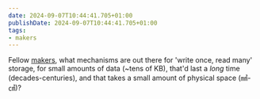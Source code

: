 ```yaml
---
date: 2024-09-07T10:44:41.705+01:00
publishDate: 2024-09-07T10:44:41.705+01:00
tags:
- makers
---
```


Fellow [makers](/tags/makers), what mechanisms are out there for 'write once, read many' storage, for small amounts of data (~tens of KB), that'd last a *long* time (decades-centuries), and that takes a small amount of physical space (㎣-㎤)? 

